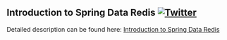 ## Introduction to Spring Data Redis  [![Twitter](https://img.shields.io/twitter/follow/piotr_minkowski.svg?style=social&logo=twitter&label=Follow%20Me)](https://twitter.com/piotr_minkowski)

Detailed description can be found here: [Introduction to Spring Data Redis](https://piotrminkowski.com/2019/03/05/introduction-to-spring-data-redis/)
